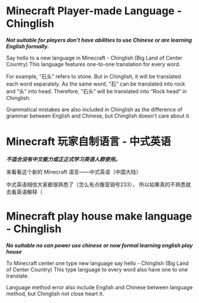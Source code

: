 # Minecraft Player-made Language - Chinglish

***Not suitable for players don't have abilities to use Chinese or are learning English formally.***

Say hello to a new language in Minecraft - Chinglish (Big Land of Center Country)
This language features one-to-one translation for every word.

For example, “石头” refers to stone. But in Chinglish, it will be translated each word separately.
As the same word, “石” can be translated into rock and “头” into head.
Therefore, “石头“ will be translated into “Rock head” in Chinglish.

Grammatical mistakes are also included in Chinglish as the difference of grammar between English and Chinese, but Chinglish doesn't care about it.

# Minecraft 玩家自制语言 - 中式英语

***不适合没有中文能力或正正式学习英语人群使用。***

来看看这个新的 Minecraft 语言——中式英语（中国大陆）

中式英语相信大家都很熟悉了（怎么有点像营销号233），
所以如果真的不熟悉就去看英语解释（

# Minecraft play house make language - Chinglish

***No suitable no can power use chinese or now formal learning english play house***

To Minecraft center one type new language say hello - Chinglish (Big Land of Center Country)
This type language to every word also have one to one translate.

Language method error also include English and Chinese between language method, but Chinglish not close heart it.
